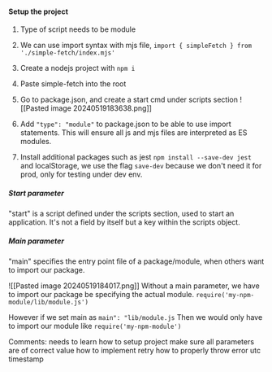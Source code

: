 #### Setup the project
1. Type of script needs to be module
2. We can use import syntax with mjs file, 
`import { simpleFetch } from './simple-fetch/index.mjs'`

1. Create a nodejs project with `npm i`
2. Paste simple-fetch into the root
3. Go to package.json, and create a start cmd under scripts section
 ![[Pasted image 20240519183638.png]]
4. Add `"type": "module"` to package.json to be able to use import statements. This will ensure all js and mjs files are interpreted as ES modules.
5. Install additional packages such as jest `npm install --save-dev jest` and localStorage, we use the flag `save-dev` because we don't need it for prod, only for testing under dev env.


##### Start parameter
"start" is a script defined under the scripts section, used to start an application. It's not a field by itself but a key within the scripts object.

##### Main parameter
"main" specifies the entry point file of a package/module, when others want to import our package.

![[Pasted image 20240519184017.png]]
Without a main parameter, we have to import our package be specifying the actual module. `require('my-npm-module/lib/module.js')`

However if we set main as `main": "lib/module.js`
Then we would only have to import our module like `require('my-npm-module')`


Comments:
needs to learn how to setup project
make sure all parameters are of correct value
how to implement retry
how to properly throw error
utc timestamp

